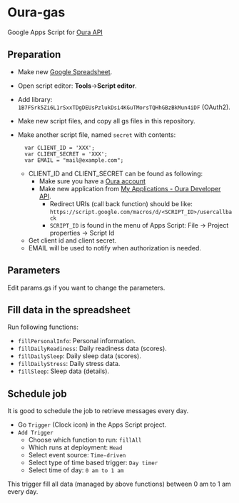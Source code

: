 # Oura-gas
Google Apps Script for [Oura API](https://cloud.ouraring.com/docs/)

## Preparation

* Make new [Google Spreadsheet](https://sheet.new).
* Open script editor: **Tools**->**Script editor**.
* Add library: `1B7FSrk5Zi6L1rSxxTDgDEUsPzlukDsi4KGuTMorsTQHhGBzBkMun4iDF` (OAuth2).
* Make new script files, and copy all gs files in this repository.
* Make another script file, named `secret` with contents:

        var CLIENT_ID = 'XXX';
        var CLIENT_SECRET = 'XXX';
        var EMAIL = "mail@example.com";

    * CLIENT_ID and CLIENT_SECRET can be found as following:
        * Make sure you have a [Oura account](https://cloud.ouraring.com/account/login?next=%2F)
        * Make new application from [My Applications - Oura Developer API](https://cloud.ouraring.com/oauth/applications).
            * Redirect URIs (call back function) should be like: `https://script.google.com/macros/d/<SCRIPT_ID>/usercallback`
            * `SCRIPT_ID` is found in the menu of Apps Script: File -> Project properties -> Script Id
    * Get client id and client secret.
    * EMAIL will be used to notify when authorization is needed.

## Parameters

Edit params.gs if you want to change the parameters.


## Fill data in the spreadsheet

Run following functions:

* `fillPersonalInfo`: Personal information.
* `fillDailyReadiness`: Daily readiness data (scores).
* `fillDailySleep`: Daily sleep data (scores).
* `fillDailyStress`: Daily stress data.
* `fillSleep`: Sleep data (details).

## Schedule job

It is good to schedule the job to retrieve messages every day.

* Go `Trigger` (Clock icon) in the Apps Script project.
* `Add Trigger`
    * Choose which function to run: `fillAll`
    * Which runs at deployment: `Head`
    * Select event source: `Time-driven`
    * Select type of time based trigger: `Day timer`
    * Select time of day: `0 am to 1 am`

This trigger fill all data (managed by above functions) between 0 am to 1 am every day.
